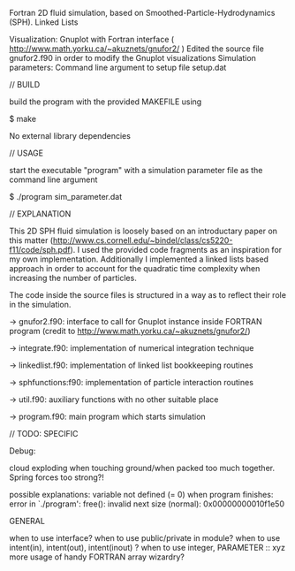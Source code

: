 Fortran 2D fluid simulation, based on Smoothed-Particle-Hydrodynamics (SPH). Linked Lists

Visualization:
Gnuplot with Fortran interface ( http://www.math.yorku.ca/~akuznets/gnufor2/ ) Edited the source file gnufor2.f90 in order to modify the Gnuplot visualizations Simulation parameters:
Command line argument to setup file setup.dat

// BUILD

build the program with the provided MAKEFILE using

$ make

No external library dependencies

// USAGE

start the executable "program" with a simulation parameter file as the command line argument

$ ./program sim_parameter.dat

// EXPLANATION

This 2D SPH fluid simulation is loosely based on an introductary paper on this matter (http://www.cs.cornell.edu/~bindel/class/cs5220-f11/code/sph.pdf). I used the provided code fragments as an inspiration for my own implementation. Additionally I implemented a linked lists based approach in order to account for the quadratic time complexity when increasing the number of particles.

The code inside the source files is structured in a way as to reflect their role in the simulation.

-> gnufor2.f90: interface to call for Gnuplot instance inside FORTRAN program (credit to http://www.math.yorku.ca/~akuznets/gnufor2/)

-> integrate.f90: implementation of numerical integration technique

-> linkedlist.f90: implementation of linked list bookkeeping routines

-> sphfunctions:f90: implementation of particle interaction routines

-> util.f90: auxiliary functions with no other suitable place

-> program.f90: main program which starts simulation

// TODO: SPECIFIC

Debug:

cloud exploding when touching ground/when packed too much together. Spring forces too strong?!

possible explanations: variable not defined (= 0)
when program finishes: error in `./program': free(): invalid next size (normal): 0x00000000010f1e50

GENERAL

when to use interface?
when to use public/private in module?
when to use intent(in), intent(out), intent(inout) ?
when to use integer, PARAMETER :: xyz
more usage of handy FORTRAN array wizardry?
